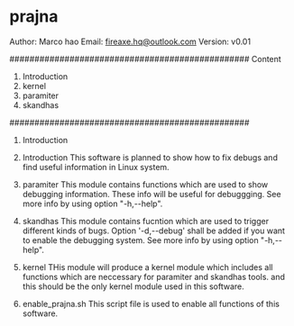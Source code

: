 prajna
================================================
Author: Marco hao
Email:  fireaxe.hq@outlook.com
Version: v0.01

################################################
Content
1. Introduction
2. kernel
3. paramiter
4. skandhas

################################################
1. Introduction
1. Introduction
This software is planned to show how to fix debugs and find useful information in Linux system.

2. paramiter
This module contains functions which are used to show debugging information. These info will be useful for debuggging.  See more info by using option "-h,--help".

3. skandhas
This module contains fucntion which are used to trigger different kinds of bugs. Option '-d,--debug' shall be added if you want to enable the debugging system. See more info by using option "-h,--help".

4. kernel
THis module will produce a kernel module which includes all functions which are neccessary for paramiter and skandhas tools. and this should be the only kernel module used in this software. 

5. enable_prajna.sh
This script file is used to enable all functions of this software.

